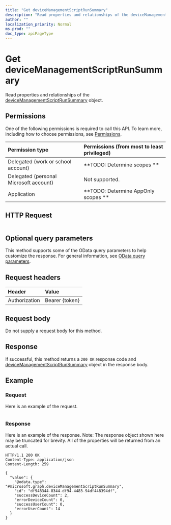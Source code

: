 ```yaml
---
title: "Get deviceManagementScriptRunSummary"
description: "Read properties and relationships of the deviceManagementScriptRunSummary object."
author: ""
localization_priority: Normal
ms.prod: ""
doc_type: apiPageType
---
```


# Get deviceManagementScriptRunSummary

Read properties and relationships of the [deviceManagementScriptRunSummary](../resources/devicemanagementscriptrunsummary.md) object.

## Permissions
One of the following permissions is required to call this API. To learn more, including how to choose permissions, see [Permissions](/concepts/permissions-reference.md).

|Permission type|Permissions (from most to least privileged)|
|:---|:---|
|Delegated (work or school account)|**TODO: Determine scopes **|
|Delegated (personal Microsoft account)|Not supported.|
|Application|**TODO: Determine AppOnly scopes **|

## HTTP Request
<!-- {
  "blockType": "ignored"
}
-->
``` http
```

## Optional query parameters
This method supports some of the OData query parameters to help customize the response. For general information, see [OData query parameters](/graph/query-parameters).

## Request headers
|Header|Value|
|:---|:---|
|Authorization|Bearer {token}|

## Request body
Do not supply a request body for this method.

## Response
If successful, this method returns a `200 OK` response code and [deviceManagementScriptRunSummary](../resources/devicemanagementscriptrunsummary.md) object in the response body.

## Example

### Request
Here is an example of the request.
<!-- {
  "blockType": "request",
  "name": "get_devicemanagementscriptrunsummary"
}
-->
``` http

```

### Response
Here is an example of the response. Note: The response object shown here may be truncated for brevity. All of the properties will be returned from an actual call.
<!-- {
  "blockType": "response",
  "truncated": true,
  "@odata.type": "microsoft.graph.deviceManagementScriptRunSummary"
}
-->
``` http
HTTP/1.1 200 OK
Content-Type: application/json
Content-Length: 259

{
  "value": {
    "@odata.type": "#microsoft.graph.deviceManagementScriptRunSummary",
    "id": "df948344-8344-df94-4483-94df448394df",
    "successDeviceCount": 2,
    "errorDeviceCount": 0,
    "successUserCount": 0,
    "errorUserCount": 14
  }
}
```

